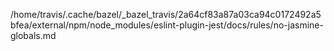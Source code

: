 /home/travis/.cache/bazel/_bazel_travis/2a64cf83a87a03ca94c0172492a5bfea/external/npm/node_modules/eslint-plugin-jest/docs/rules/no-jasmine-globals.md